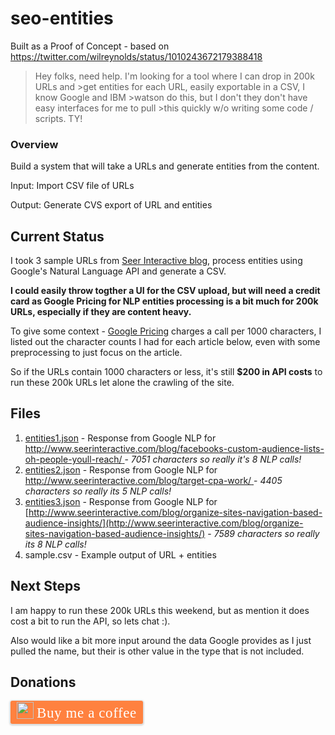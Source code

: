 # seo-entities
Built as a Proof of Concept - based on https://twitter.com/wilreynolds/status/1010243672179388418

>Hey folks, need help. I'm looking for a tool where I can drop in 200k URLs and >get entities for each URL, easily exportable in a CSV, I know Google and IBM >watson do this, but I don't they don't have easy interfaces for me to pull >this quickly w/o writing some code / scripts. TY!

### Overview

Build a system that will take a URLs and generate entities from the content.

Input: Import CSV file of URLs

Output: Generate CVS export of URL and entities

## Current Status

I took 3 sample URLs from [Seer Interactive blog](http://www.seerinteractive.com/blog/), process entities using Google's Natural Language API and generate a CSV.

**I could easily throw togther a UI for the CSV upload, but will need a credit card as Google Pricing for NLP entities processing is a bit much for 200k URLs, especially if they are content heavy.**

To give some context - [Google Pricing](https://cloud.google.com/natural-language/pricing) charges a call per 1000 characters, I listed out the character counts I had for each article below, even with some preprocessing to just focus on the article.   

So if the URLs contain 1000 characters or less, it's still **$200 in API costs** to run these 200k URLs let alone the crawling of the site.

## Files
1. [entities1.json](entities1.json) - Response from Google NLP for [http://www.seerinteractive.com/blog/facebooks-custom-audience-lists-oh-people-youll-reach/
](http://www.seerinteractive.com/blog/facebooks-custom-audience-lists-oh-people-youll-reach/) - *7051 characters so really it's 8 NLP calls!*
2. [entities2.json](entities2.json) - Response from Google NLP for [http://www.seerinteractive.com/blog/target-cpa-work/
](http://www.seerinteractive.com/blog/target-cpa-work/) - *4405 characters so really its 5 NLP calls!*
3. [entities3.json](entities3.json) - Response from Google NLP for [http://www.seerinteractive.com/blog/organize-sites-navigation-based-audience-insights/](http://www.seerinteractive.com/blog/organize-sites-navigation-based-audience-insights/) - *7589 characters so really its 8 NLP calls!*
4. sample.csv - Example output of URL + entities


## Next Steps

I am happy to run these 200k URLs this weekend, but as mention it does cost a bit to run the API, so lets chat :).

Also would like a bit more input around the data Google provides as I just pulled the name, but their is other value in the type that is not included.



## Donations

<style>.bmc-button img{width: 27px !important;margin-bottom: 1px !important;box-shadow: none !important;border: none !important;vertical-align: middle !important;}.bmc-button{line-height: 36px !important;height:37px !important;text-decoration: none !important;display:inline-flex !important;color:#FFFFFF !important;background-color:#FF813F !important;border-radius: 3px !important;border: 1px solid transparent !important;padding: 1px 9px !important;font-size: 23px !important;letter-spacing: 0.6px !important;box-shadow: 0px 1px 2px rgba(190, 190, 190, 0.5) !important;-webkit-box-shadow: 0px 1px 2px 2px rgba(190, 190, 190, 0.5) !important;margin: 0 auto !important;font-family:'Cookie', cursive !important;-webkit-box-sizing: border-box !important;box-sizing: border-box !important;-o-transition: 0.3s all linear !important;-webkit-transition: 0.3s all linear !important;-moz-transition: 0.3s all linear !important;-ms-transition: 0.3s all linear !important;transition: 0.3s all linear !important;}.bmc-button:hover, .bmc-button:active, .bmc-button:focus {-webkit-box-shadow: 0px 1px 2px 2px rgba(190, 190, 190, 0.5) !important;text-decoration: none !important;box-shadow: 0px 1px 2px 2px rgba(190, 190, 190, 0.5) !important;opacity: 0.85 !important;color:#FFFFFF !important;}</style><link href="https://fonts.googleapis.com/css?family=Cookie" rel="stylesheet"><a class="bmc-button" target="_blank" href="https://www.buymeacoffee.com/johnmurch"><img src="https://www.buymeacoffee.com/assets/img/BMC-btn-logo.svg" alt="Buy me a coffee"><span style="margin-left:5px">Buy me a coffee</span></a>
